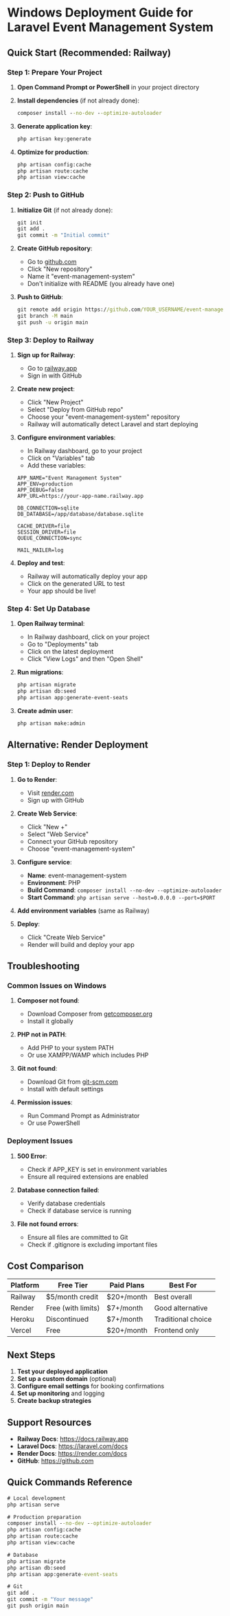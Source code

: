 # Windows Deployment Guide for Laravel Event Management System

## Quick Start (Recommended: Railway)

### Step 1: Prepare Your Project

1. **Open Command Prompt or PowerShell** in your project directory
2. **Install dependencies** (if not already done):
   ```cmd
   composer install --no-dev --optimize-autoloader
   ```

3. **Generate application key**:
   ```cmd
   php artisan key:generate
   ```

4. **Optimize for production**:
   ```cmd
   php artisan config:cache
   php artisan route:cache
   php artisan view:cache
   ```

### Step 2: Push to GitHub

1. **Initialize Git** (if not already done):
   ```cmd
   git init
   git add .
   git commit -m "Initial commit"
   ```

2. **Create GitHub repository**:
   - Go to [github.com](https://github.com)
   - Click "New repository"
   - Name it "event-management-system"
   - Don't initialize with README (you already have one)

3. **Push to GitHub**:
   ```cmd
   git remote add origin https://github.com/YOUR_USERNAME/event-management-system.git
   git branch -M main
   git push -u origin main
   ```

### Step 3: Deploy to Railway

1. **Sign up for Railway**:
   - Go to [railway.app](https://railway.app)
   - Sign in with GitHub

2. **Create new project**:
   - Click "New Project"
   - Select "Deploy from GitHub repo"
   - Choose your "event-management-system" repository
   - Railway will automatically detect Laravel and start deploying

3. **Configure environment variables**:
   - In Railway dashboard, go to your project
   - Click on "Variables" tab
   - Add these variables:
   ```
   APP_NAME="Event Management System"
   APP_ENV=production
   APP_DEBUG=false
   APP_URL=https://your-app-name.railway.app
   
   DB_CONNECTION=sqlite
   DB_DATABASE=/app/database/database.sqlite
   
   CACHE_DRIVER=file
   SESSION_DRIVER=file
   QUEUE_CONNECTION=sync
   
   MAIL_MAILER=log
   ```

4. **Deploy and test**:
   - Railway will automatically deploy your app
   - Click on the generated URL to test
   - Your app should be live!

### Step 4: Set Up Database

1. **Open Railway terminal**:
   - In Railway dashboard, click on your project
   - Go to "Deployments" tab
   - Click on the latest deployment
   - Click "View Logs" and then "Open Shell"

2. **Run migrations**:
   ```bash
   php artisan migrate
   php artisan db:seed
   php artisan app:generate-event-seats
   ```

3. **Create admin user**:
   ```bash
   php artisan make:admin
   ```

## Alternative: Render Deployment

### Step 1: Deploy to Render

1. **Go to Render**:
   - Visit [render.com](https://render.com)
   - Sign up with GitHub

2. **Create Web Service**:
   - Click "New +"
   - Select "Web Service"
   - Connect your GitHub repository
   - Choose "event-management-system"

3. **Configure service**:
   - **Name**: event-management-system
   - **Environment**: PHP
   - **Build Command**: `composer install --no-dev --optimize-autoloader`
   - **Start Command**: `php artisan serve --host=0.0.0.0 --port=$PORT`

4. **Add environment variables** (same as Railway)

5. **Deploy**:
   - Click "Create Web Service"
   - Render will build and deploy your app

## Troubleshooting

### Common Issues on Windows

1. **Composer not found**:
   - Download Composer from [getcomposer.org](https://getcomposer.org)
   - Install it globally

2. **PHP not in PATH**:
   - Add PHP to your system PATH
   - Or use XAMPP/WAMP which includes PHP

3. **Git not found**:
   - Download Git from [git-scm.com](https://git-scm.com)
   - Install with default settings

4. **Permission issues**:
   - Run Command Prompt as Administrator
   - Or use PowerShell

### Deployment Issues

1. **500 Error**:
   - Check if APP_KEY is set in environment variables
   - Ensure all required extensions are enabled

2. **Database connection failed**:
   - Verify database credentials
   - Check if database service is running

3. **File not found errors**:
   - Ensure all files are committed to Git
   - Check if .gitignore is excluding important files

## Cost Comparison

| Platform | Free Tier | Paid Plans | Best For |
|----------|-----------|------------|----------|
| Railway | $5/month credit | $20+/month | Best overall |
| Render | Free (with limits) | $7+/month | Good alternative |
| Heroku | Discontinued | $7+/month | Traditional choice |
| Vercel | Free | $20+/month | Frontend only |

## Next Steps

1. **Test your deployed application**
2. **Set up a custom domain** (optional)
3. **Configure email settings** for booking confirmations
4. **Set up monitoring** and logging
5. **Create backup strategies**

## Support Resources

- **Railway Docs**: https://docs.railway.app
- **Laravel Docs**: https://laravel.com/docs
- **Render Docs**: https://render.com/docs
- **GitHub**: https://github.com

## Quick Commands Reference

```cmd
# Local development
php artisan serve

# Production preparation
composer install --no-dev --optimize-autoloader
php artisan config:cache
php artisan route:cache
php artisan view:cache

# Database
php artisan migrate
php artisan db:seed
php artisan app:generate-event-seats

# Git
git add .
git commit -m "Your message"
git push origin main
``` 